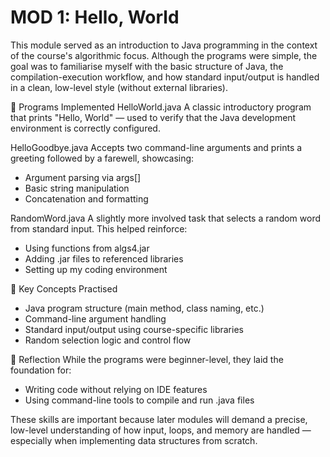 # MOD 1: Hello, World

This module served as an introduction to Java programming in the context of the course's algorithmic focus. Although the programs were simple, the goal was to familiarise myself with the basic structure of Java, the compilation-execution workflow, and how standard input/output is handled in a clean, low-level style (without external libraries).

📌 Programs Implemented
HelloWorld.java
A classic introductory program that prints "Hello, World" — used to verify that the Java development environment is correctly configured.

HelloGoodbye.java
Accepts two command-line arguments and prints a greeting followed by a farewell, showcasing:

- Argument parsing via args[]
- Basic string manipulation
- Concatenation and formatting

RandomWord.java
A slightly more involved task that selects a random word from standard input. This helped reinforce:

- Using functions from algs4.jar
- Adding .jar files to referenced libraries 
- Setting up my coding environment

🧠 Key Concepts Practised

- Java program structure (main method, class naming, etc.)
- Command-line argument handling
- Standard input/output using course-specific libraries
- Random selection logic and control flow

💬 Reflection
While the programs were beginner-level, they laid the foundation for:

- Writing code without relying on IDE features
- Using command-line tools to compile and run .java files

These skills are important because later modules will demand a precise, low-level understanding of how input, loops, and memory are handled — especially when implementing data structures from scratch.


